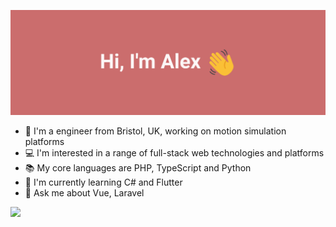 ![banner image with white text saying 'Hi, I'm Alex' with a waving hand emoji on a muted red background](https://github.com/atoff/atoff/blob/master/gh_banner.png)

- 🔧 I'm a engineer from Bristol, UK, working on motion simulation platforms
- 💻 I'm interested in a range of full-stack web technologies and platforms
- 📚 My core languages are PHP, TypeScript and Python
- 🌱 I'm currently learning C# and Flutter
- 💬 Ask me about Vue, Laravel

![](https://github-readme-stats.vercel.app/api?username=atoff&theme=dark&hide_border=true&hide_rank=true&include_all_commits=true&count_private=true)<br/>
